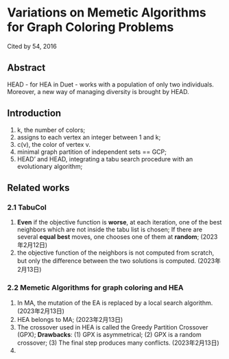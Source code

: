 # Variations on Memetic Algorithms for Graph Coloring Problems
Cited by 54, 2016

## Abstract
HEAD - for HEA in Duet - works with a population of only two individuals. Moreover, a new way of managing diversity is brought by HEAD.

## Introduction
1. k, the number of colors; 
2. assigns to each vertex an integer between 1 and k; 
3. c(v), the color of vertex v.
4. minimal graph partition of independent sets == GCP; 
5. HEAD’ and HEAD, integrating a tabu search procedure with an evolutionary algorithm; 

## Related works
### 2.1 TabuCol
1. **Even** if the objective function is **worse**, at each iteration, one of the best neighbors which are not inside the tabu list is chosen; If there are several **equal best** moves, one chooses one of them at **random**; (2023年2月12日)
2. the objective function of the neighbors is not computed from scratch, but only the difference between the two solutions is computed. (2023年2月13日)

### 2.2 Memetic Algorithms for graph coloring and HEA 
1. In MA, the mutation of the EA is replaced by a local search algorithm. (2023年2月13日)
2. HEA belongs to MA; (2023年2月13日)
3. The crossover used in HEA is called the Greedy Partition Crossover (GPX); **Drawbacks**: (1) GPX is asymmetrical; (2) GPX is a random crossover; (3) The final step produces many conflicts. (2023年2月13日)
4. 








